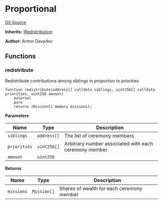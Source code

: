 # Proportional
[Git Source](https://github.com/fetsorn/arcoiris/blob/d0f67eb60567b86d8beac180c1a7eb8942f4bbfc/contracts/redistributions/Proportional.sol)

**Inherits:**
[IRedistribution](/contracts/interfaces/IRedistribution.sol/interface.IRedistribution.md)

**Author:**
Anton Davydov


## Functions
### redistribute

Redistribute contributions among siblings in proportion to priorities


```solidity
function redistribute(address[] calldata siblings, uint256[] calldata priorities, uint256 amount)
    external
    pure
    returns (Mission[] memory missions);
```
**Parameters**

|Name|Type|Description|
|----|----|-----------|
|`siblings`|`address[]`|The list of ceremony members|
|`priorities`|`uint256[]`|Arbitrary number associated with each ceremony member|
|`amount`|`uint256`||

**Returns**

|Name|Type|Description|
|----|----|-----------|
|`missions`|`Mission[]`|Shares of wealth for each ceremony member|


